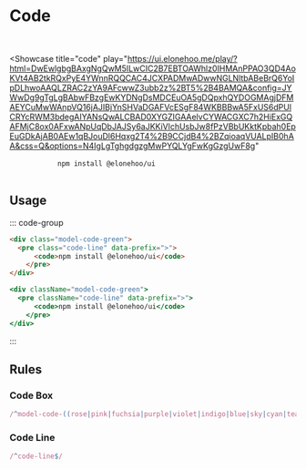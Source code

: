 # Code

<br />

<Showcase
  title="code"
  play="https://ui.elonehoo.me/play/?html=DwEwlgbgBAxgNgQwM5ILwCIC2B7EBTOAWhlz0IHMAnPPAO3QD4AoKVt4AB2tkRQxPyE4YWnnRQQCAC4JCXPADMwADwwNGLNltbABeBrQ6YoIpDLhwoAAQLZRAC2zYA9AFcwwZ3ubb2z%2BT5%2B4BAMQA&config=JYWwDg9gTgLgBAbwFBzgEwKYDNgDsMDCEuOA5gDQpxhQYDOGMAgjDFMAEYCuMwWAnpVQ16jAJIBjYnSHVaDGAFVcESgF84WKBBBwA5FxUS6dPUlCRYcRWM3bdegAIYANsQwALCBAD0XYGZIGAAelvCYWACGXC7h2HiExGQAFMjC8ox0AFxwANpUqDbJAJSy6aJKKiVlchUsbJw8fPzVBbUKktKpbah0EpEuGDkAjAB0AEw1qBJouDl6Hqxg2T4%2B9CCjdB4%2BZqioaqVUALpIB0hAA&css=Q&options=N4IgLgTghgdgzgMwPYQLYgFwKgGzgUwF8g"
>
  <div class="space-center">
    <div class="model-code-green">
      <pre class="code-line" data-prefix=">">
          <code>npm install @elonehoo/ui</code>
        </pre>
    </div>
  </div>
</Showcase>

## Usage

::: code-group

```html [HTML]
<div class="model-code-green">
  <pre class="code-line" data-prefix=">">
      <code>npm install @elonehoo/ui</code>
    </pre>
</div>
```

```jsx [JSX]
<div className="model-code-green">
  <pre className="code-line" data-prefix=">">
      <code>npm install @elonehoo/ui</code>
    </pre>
</div>
```

:::

## Rules

### Code Box

```ts
/^model-code-((rose|pink|fuchsia|purple|violet|indigo|blue|sky|cyan|teal|emerald|green|lime|yellow|amber|orange|red|gray|slate|zinc|neutral|stone|light|dark|lightblue|warmgray|truegray|coolgray|bluegray))$/
```

### Code Line

```ts
/^code-line$/
```
